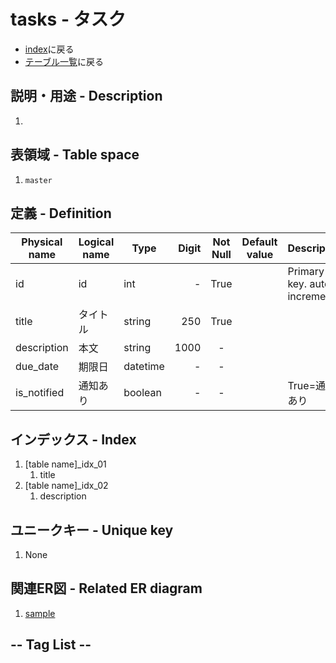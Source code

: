 # tasks - タスク
- [index](/)に戻る
- [テーブル一覧](../list_tables.md)に戻る

## 説明・用途 - Description
1. <GreenBadge text="T.B.D." />

## 表領域 - Table space
1. `master`

## 定義 - Definition

| Physical name | Logical name | Type     | Digit | Not Null | Default value | Description                 |
| ------------- | ------------ | -------- | ----: | :------: | ------------- | --------------------------- |
| id            | id           | int      |     - |   True   |               | Primary key. auto increment |
| title         | タイトル     | string   |   250 |   True   |               |                             |
| description   | 本文         | string   |  1000 |    -     |               |                             |
| due_date      | 期限日       | datetime |     - |    -     |               |                             |
| is_notified   | 通知あり     | boolean  |     - |    -     |               | True=通知あり               |

## インデックス - Index
1. [table name]_idx_01
    1. title
1. [table name]_idx_02
    1. description

## ユニークキー - Unique key
1. None

## 関連ER図 - Related ER diagram
1. [sample](../er/sample.md)

## -- Tag List --
<TagList />
